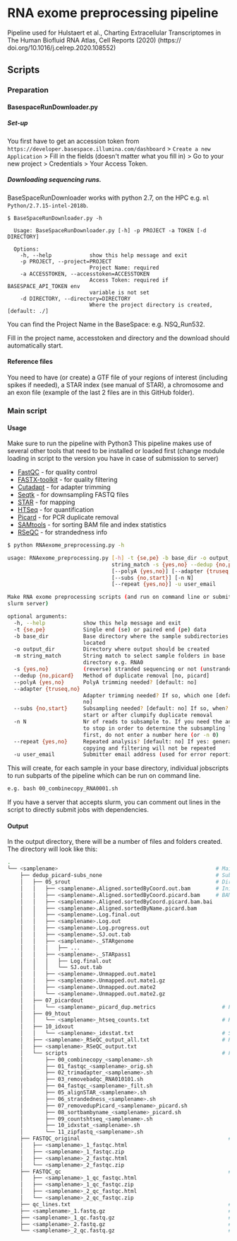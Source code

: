 # RNA exome preprocessing pipeline

Pipeline used for Hulstaert et al., Charting Extracellular Transcriptomes in The Human Biofluid RNA Atlas, Cell Reports (2020) (https:// doi.org/10.1016/j.celrep.2020.108552)

## Scripts
### Preparation
#### BasespaceRunDownloader.py
##### Set-up
You first have to get an accession token from `https://developer.basespace.illumina.com/dashboard` > `Create a new Application` > Fill in the fields (doesn't matter what you fill in) > Go to your new project > Credentials > Your Access Token.

##### Downloading sequencing runs.
BaseSpaceRunDownloader works with python 2.7, on the HPC e.g. `ml Python/2.7.15-intel-2018b`.
```
$ BaseSpaceRunDownloader.py -h

  Usage: BaseSpaceRunDownloader.py [-h] -p PROJECT -a TOKEN [-d DIRECTORY]

  Options:
    -h, --help            show this help message and exit
    -p PROJECT, --project=PROJECT
                          Project Name: required
    -a ACCESSTOKEN, --accesstoken=ACCESSTOKEN
                          Access Token: required if BASESPACE_API_TOKEN env
                          variable is not set
    -d DIRECTORY, --directory=DIRECTORY
                          Where the project directory is created, [default: ./]
```

You can find the Project Name in the BaseSpace: e.g. NSQ_Run532.

Fill in the project name, accesstoken and directory and the download should automatically start.

#### Reference files
You need to have (or create) a GTF file of your regions of interest (including spikes if needed), a STAR index (see manual of STAR), a chromosome and an exon file (example of the last 2 files are in this GitHub folder).

### Main script
#### Usage
Make sure to run the pipeline with Python3
This pipeline makes use of several other tools that need to be installed or loaded first (change module loading in script to the version you have in case of submission to server)
* [FastQC](https://www.bioinformatics.babraham.ac.uk/projects/fastqc/) - for quality control
* [FASTX-toolkit](http://hannonlab.cshl.edu/fastx_toolkit/commandline.html) - for quality filtering
* [Cutadapt](https://cutadapt.readthedocs.io/en/stable/) - for adapter trimming
* [Seqtk](https://github.com/lh3/seqtk/blob/master/README.md) - for downsampling FASTQ files
* [STAR](https://github.com/alexdobin/STAR) - for mapping
* [HTSeq](https://htseq.readthedocs.io/en/master/) - for quantification
* [Picard](https://broadinstitute.github.io/picard/) - for PCR duplicate removal
* [SAMtools](http://samtools.sourceforge.net) - for sorting BAM file and index statistics
* [RSeQC](http://rseqc.sourceforge.net) - for strandedness info

```bash
$ python RNAexome_preprocessing.py -h

usage: RNAexome_preprocessing.py [-h] -t {se,pe} -b base_dir -o output_dir -m
                                 string_match -s {yes,no} --dedup {no,picard}
                                 [--polyA {yes,no}] [--adapter {truseq,no}]
                                 [--subs {no,start}] [-n N]
                                 [--repeat {yes,no}] -u user_email

Make RNA exome preprocessing scripts (and run on command line or submit to
slurm server)

optional arguments:
  -h, --help            show this help message and exit
  -t {se,pe}            Single end (se) or paired end (pe) data
  -b base_dir           Base directory where the sample subdirectories are
                        located
  -o output_dir         Directory where output should be created
  -m string_match       String match to select sample folders in base
                        directory e.g. RNA0
  -s {yes,no}           (reverse) stranded sequencing or not (unstranded)?
  --dedup {no,picard}   Method of duplicate removal [no, picard]
  --polyA {yes,no}      PolyA trimming needed? [default: no]
  --adapter {truseq,no}
                        Adapter trimming needed? If so, which one [default:
                        no]
  --subs {no,start}     Subsampling needed? [default: no] If so, when? At
                        start or after clumpify duplicate removal
  -n N                  Nr of reads to subsample to. If you need the analysis
                        to stop in order to determine the subsampling level
                        first, do not enter a number here (or -n 0)
  --repeat {yes,no}     Repeated analysis? [default: no] If yes: general fastq
                        copying and filtering will not be repeated
  -u user_email         Submitter email address (used for error reporting)
```

This will create, for each sample in your base directory, individual jobscripts to run subparts of the pipeline which can be run on command line.

```bash
e.g. bash 00_combinecopy_RNA0001.sh
```
If you have a server that accepts slurm, you can comment out lines in the script to directly submit jobs with dependencies.

#### Output
In the output directory, there will be a number of files and folders created. The directory will look like this:
```bash
.
└── <samplename>                                                  # Main sample directory
    ├── dedup_picard-subs_none                                    # Subdirectory according to chosen deduplication and subsampling
    │   ├── 05_srout                                              # Directory that contains all BAM files
    │   │   ├── <samplename>.Aligned.sortedByCoord.out.bam        # Initial BAM file (mapping with STAR)
    │   │   ├── <samplename>.Aligned.sortedByCoord.picard.bam     # BAM after duplicate removal
    │   │   ├── <samplename>.Aligned.sortedByCoord.picard.bam.bai
    │   │   ├── <samplename>.Aligned.sortedByName.picard.bam
    │   │   ├── <samplename>.Log.final.out
    │   │   ├── <samplename>.Log.out
    │   │   ├── <samplename>.Log.progress.out
    │   │   ├── <samplename>.SJ.out.tab
    │   │   ├── <samplename>._STARgenome
    │   │   │   ├── ...
    │   │   ├── <samplename>._STARpass1
    │   │   │   ├── Log.final.out
    │   │   │   └── SJ.out.tab
    │   │   ├── <samplename>.Unmapped.out.mate1
    │   │   ├── <samplename>.Unmapped.out.mate1.gz
    │   │   ├── <samplename>.Unmapped.out.mate2
    │   │   └── <samplename>.Unmapped.out.mate2.gz
    │   ├── 07_picardout            
    │   │   └── <samplename>_picard_dup.metrics                     # Picard duplicate removal stats
    │   ├── 09_htout
    │   │   └── <samplename>_htseq_counts.txt                       # HTSeq quantification output
    │   ├── 10_idxout
    │   │   └── <samplename>_idxstat.txt                            # SAMtools index stats
    │   ├── <samplename>_RSeQC_output_all.txt                       # RSeQC strandedness information
    │   ├── <samplename>_RSeQC_output.txt
    │   └── scripts                                                 # Folder that contains all scripts to run
    │       ├── 00_combinecopy_<samplename>.sh
    │       ├── 01_fastqc_<samplename>_orig.sh
    │       ├── 02_trimadapter_<samplename>.sh
    │       ├── 03_removebadqc_RNA010101.sh
    │       ├── 04_fastqc_<samplename>_filt.sh
    │       ├── 05_alignSTAR_<samplename>.sh
    │       ├── 06_strandedness_<samplename>.sh
    │       ├── 07_removedupPicard_<samplename>_picard.sh
    │       ├── 08_sortbambyname_<samplename>_picard.sh
    │       ├── 09_countshtseq_<samplename>.sh
    │       ├── 10_idxstat_<samplename>.sh
    │       └── 11_zipfastq_<samplename>.sh
    ├── FASTQC_original                                               # FASTQC of original FASTQ files
    │   ├── <samplename>_1_fastqc.html
    │   ├── <samplename>_1_fastqc.zip
    │   ├── <samplename>_2_fastqc.html
    │   └── <samplename>_2_fastqc.zip
    ├── FASTQC_qc                                                     # FASTQC of adapter trimmed and filtered FASTQ files
    │   ├── <samplename>_1_qc_fastqc.html
    │   ├── <samplename>_1_qc_fastqc.zip
    │   ├── <samplename>_2_qc_fastqc.html
    │   └── <samplename>_2_qc_fastqc.zip
    ├── qc_lines.txt                                                  # number of lines remaining after adapter trimming and filtering (divide by 4 to get number of reads)
    ├── <samplename>_1.fastq.gz                                       # Original FASTQ file R1
    ├── <samplename>_1_qc.fastq.gz                                    # Adapter trimmed and filtered FASTQ file R1
    ├── <samplename>_2.fastq.gz                                       # Original FASTQ file R2
    └── <samplename>_2_qc.fastq.gz                                    # Adapter trimmed and filtered FASTQ file R2
```
